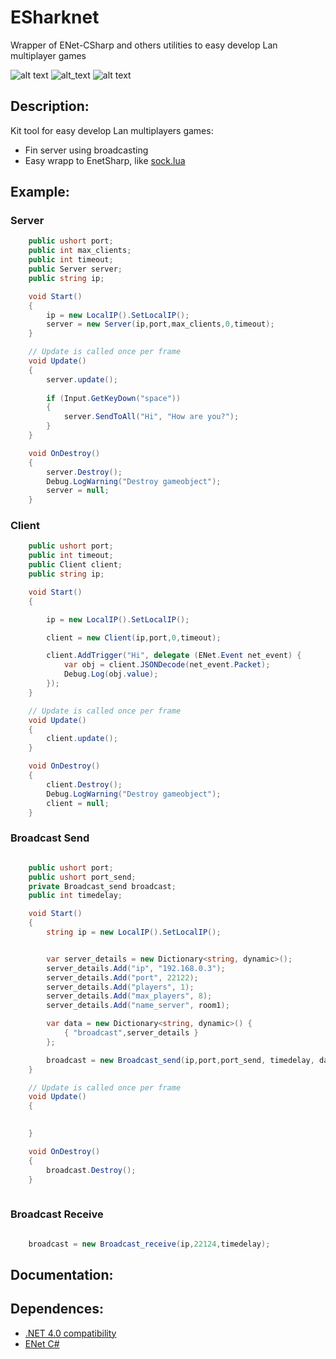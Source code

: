 # ESharknet
Wrapper of ENet-CSharp and others utilities to easy develop Lan multiplayer games

![alt text](https://img.shields.io/badge/.NET-4.0-brightgreen) ![alt_text](https://img.shields.io/badge/Version-0.3-blue) ![alt text](https://img.shields.io/badge/Status-In%20development-orange)

## Description:

Kit tool for easy develop Lan multiplayers games:

* Fin server using broadcasting
* Easy wrapp to EnetSharp, like [sock.lua](https://github.com/camchenry/sock.lua)


## Example:

### Server

```c#
    public ushort port;
    public int max_clients;
    public int timeout;
    public Server server;
    public string ip;

    void Start()
    {
        ip = new LocalIP().SetLocalIP();
        server = new Server(ip,port,max_clients,0,timeout);
    }

    // Update is called once per frame
    void Update()
    {
        server.update();
        
        if (Input.GetKeyDown("space"))
        {
            server.SendToAll("Hi", "How are you?");
        }
    }

    void OnDestroy()
    {
        server.Destroy();
        Debug.LogWarning("Destroy gameobject");
        server = null;
    }
```

### Client

```c#
    public ushort port;
    public int timeout;
    public Client client;
    public string ip;

    void Start()
    {

        ip = new LocalIP().SetLocalIP();

        client = new Client(ip,port,0,timeout);

        client.AddTrigger("Hi", delegate (ENet.Event net_event) {
            var obj = client.JSONDecode(net_event.Packet);
            Debug.Log(obj.value);
        });
    }

    // Update is called once per frame
    void Update()
    {
        client.update();
    }

    void OnDestroy()
    {
        client.Destroy();
        Debug.LogWarning("Destroy gameobject");
        client = null;
    }
```

### Broadcast Send

```c#

    public ushort port;
    public ushort port_send;
    private Broadcast_send broadcast;
    public int timedelay;

    void Start()
    {
        string ip = new LocalIP().SetLocalIP();


        var server_details = new Dictionary<string, dynamic>();
        server_details.Add("ip", "192.168.0.3");
        server_details.Add("port", 22122);
        server_details.Add("players", 1);
        server_details.Add("max_players", 8);
        server_details.Add("name_server", room1);

        var data = new Dictionary<string, dynamic>() {
            { "broadcast",server_details }
        };

        broadcast = new Broadcast_send(ip,port,port_send, timedelay, data);
    }

    // Update is called once per frame
    void Update()
    {
        

    }

    void OnDestroy()
    {
        broadcast.Destroy();
    }
    
```

### Broadcast Receive

```c#

    broadcast = new Broadcast_receive(ip,22124,timedelay);
```


## Documentation: 

## Dependences:

* [.NET 4.0 compatibility](https://docs.microsoft.com/en-us/visualstudio/cross-platform/unity-scripting-upgrade?view=vs-2019)
* [ENet C#](https://github.com/nxrighthere/ENet-CSharp)




